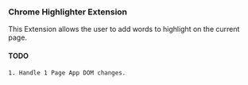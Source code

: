 ### Chrome Highlighter Extension

This Extension allows the user to add words to highlight on the current page.

#### TODO

    1. Handle 1 Page App DOM changes.
